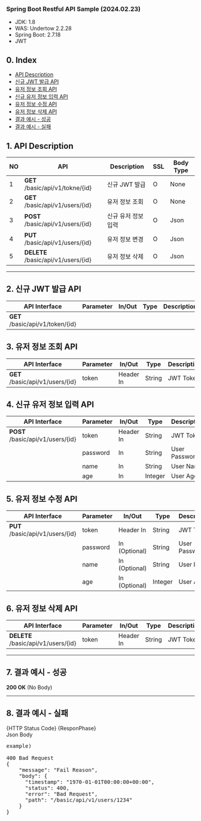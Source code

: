 ### Spring Boot Restful API Sample (2024.02.23)

- JDK: 1.8
- WAS: Undertow 2.2.28
- Spring Boot: 2.7.18
- JWT

## 0. Index
- [API Description](#1-api-description)
- [신규 JWT 발급 API](#2-신규-jwt-발급-api)
- [유저 정보 조회 API](#3-유저-정보-조회-api)
- [신규 유저 정보 입력 API](#4-신규-유저-정보-입력-api)
- [유저 정보 수정 API](#5-유저-정보-수정-api)
- [유저 정보 삭제 API](#6-유저-정보-삭제-api)
- [결과 예시 - 성공](#7-결과-예시---성공)
- [결과 예시 - 실패](#8-결과-예시---실패)

## 1. API Description

| NO | API | Description | SSL | Body Type |
|----| ---- |-------------| ---- |-----------|
| 1  | **GET** /basic/api/v1/tokne/{id} | 신규 JWT 발급   | O | None      |
| 2  | **GET** /basic/api/v1/users/{id} | 유저 정보 조회    | O | None      |
| 3 | **POST** /basic/api/v1/users/{id} | 신규 유저 정보 입력 | O | Json      |
| 4 | **PUT** /basic/api/v1/users/{id} | 유저 정보 변경    | O | Json      |
| 5 | **DELETE** /basic/api/v1/users/{id} | 유저 정보 삭제    | O | Json |

<hr/>

## 2. 신규 JWT 발급 API

| API Interface                    | Parameter | In/Out   | Type   | Description |
|----------------------------------|-----------|----------|--------|-------------|
| **GET** /basic/api/v1/token/{id} |           | | | |

## 3. 유저 정보 조회 API

| API Interface | Parameter | In/Out    | Type   | Description |
| ---- |-----------|-----------|--------|-------------|
| **GET** /basic/api/v1/users/{id} | token     | Header In | String | JWT Token   |

## 4. 신규 유저 정보 입력 API

| API Interface                      | Parameter | In/Out    | Type   | Description |
|------------------------------------|-----------|-----------|--------|-------------|
| **POST** /basic/api/v1/users/{id} | token     | Header In | String | JWT Token   |
|                                    | password | In | String | User Password |
|                                    | name | In | String | User Name |
|                                    | age | In | Integer | User Age |

## 5. 유저 정보 수정 API

| API Interface                    | Parameter | In/Out        | Type   | Description |
|----------------------------------|-----------|---------------|--------|-------------|
| **PUT** /basic/api/v1/users/{id} | token     | Header In     | String | JWT Token   |
|                                  | password | In (Optional) | String | User Password |
|                                  | name | In (Optional) | String | User Name |
|                                  | age | In (Optional) | Integer | User Age |

## 6. 유저 정보 삭제 API

| API Interface                       | Parameter | In/Out    | Type   | Description |
|-------------------------------------|-----------|-----------|--------|-------------|
| **DELETE** /basic/api/v1/users/{id} | token     | Header In | String | JWT Token   |

<hr/>

## 7. 결과 예시 - 성공

**200 OK** (No Body)

<hr/>

## 8. 결과 예시 - 실패

{HTTP Status Code} {ResponPhase}<br/>Json Body
<pre>
example)

400 Bad Request
{
	"message": "Fail Reason",
	"body": {
	  "timestamp": "1970-01-01T00:00:00+00:00",
	  "status": 400,
	  "error": "Bad Request",
	  "path": "/basic/api/v1/users/1234"
	}
}
</pre>
